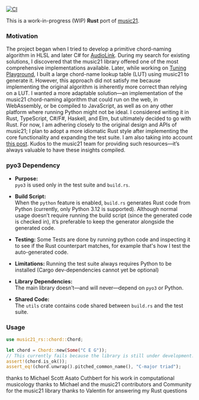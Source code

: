 [![CI](https://github.com/float3/music21-rs/actions/workflows/CI.yaml/badge.svg)](https://github.com/float3/music21-rs/actions/workflows/CI.yaml)

This is a work-in-progress (WIP) **Rust** port of [music21](https://github.com/cuthbertLab/music21/).

### Motivation

The project began when I tried to develop a primitive chord-naming algorithm in HLSL and later C# for [AudioLink](https://github.com/llealloo/audiolink/edit/master/README.md). During my search for existing solutions, I discovered that the music21 library offered one of the most comprehensive implementations available.
Later, while working on [Tuning Playground](https://hilll.dev/tools/tuningplayground), I built a large chord-name lookup table (LUT) using music21 to generate it. However, this approach did not satisfy me because implementing the original algorithm is inherently more correct than relying on a LUT.
I wanted a more adaptable solution—an implementation of the music21 chord-naming algorithm that could run on the web, in WebAssembly, or be compiled to JavaScript, as well as on any other platform where running Python might not be ideal. I considered writing it in Rust, TypeScript, C#/F#, Haskell, and Elm, but ultimately decided to go with Rust.
For now, I am adhering closely to the original design and APIs of music21; I plan to adopt a more idiomatic Rust style after implementing the core functionality and expanding the test suite.
I am also taking into account [this post](https://www.music21.org/music21docs/developerReference/startingOver.html). Kudos to the music21 team for providing such resources—it’s always valuable to have these insights compiled.

### pyo3 Dependency

- **Purpose:**  
  `pyo3` is used only in the test suite and `build.rs`.

- **Build Script:**  
  When the `python` feature is enabled, `build.rs` generates Rust code from Python (currently, only Python 3.12 is supported). Although normal usage doesn’t require running the build script (since the generated code is checked in), it’s preferable to keep the generator alongside the generated code.

- **Testing:**
  Some Tests are done by running python code and inspecting it to see if the Rust counterpart matches, for example that's how I test the auto-generated code.  

- **Limitations:**
  Running the test suite always requires Python to be installed (Cargo dev-dependencies cannot yet be optional)

- **Library Dependencies:**  
  The main library doesn’t—and will never—depend on `pyo3` or Python.

- **Shared Code:**  
  The `utils` crate contains code shared between `build.rs` and the test suite.

### Usage

```rust
use music21_rs::chord::Chord;

let chord = Chord::new(Some("C E G"));
// This currently fails because the library is still under development.
assert!(chord.is_ok());
assert_eq!(chord.unwrap().pitched_common_name(), "C-major triad");
```

thanks to Michael Scott Asato Cuthbert for his work in computational musicology
thanks to Michael and the music21 contributors and Community for the music21 library
thanks to Valentin for answering my Rust questions